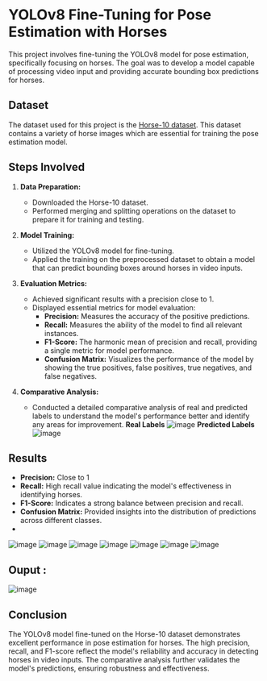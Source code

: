 # YOLOv8 Fine-Tuning for Pose Estimation with Horses

This project involves fine-tuning the YOLOv8 model for pose estimation, specifically focusing on horses. The goal was to develop a model capable of processing video input and providing accurate bounding box predictions for horses.

## Dataset

The dataset used for this project is the [Horse-10 dataset](https://paperswithcode.com/dataset/horse-10). This dataset contains a variety of horse images which are essential for training the pose estimation model.

## Steps Involved

1. **Data Preparation:**
   - Downloaded the Horse-10 dataset.
   - Performed merging and splitting operations on the dataset to prepare it for training and testing.

2. **Model Training:**
   - Utilized the YOLOv8 model for fine-tuning.
   - Applied the training on the preprocessed dataset to obtain a model that can predict bounding boxes around horses in video inputs.

3. **Evaluation Metrics:**
   - Achieved significant results with a precision close to 1.
   - Displayed essential metrics for model evaluation:
     - **Precision:** Measures the accuracy of the positive predictions.
     - **Recall:** Measures the ability of the model to find all relevant instances.
     - **F1-Score:** The harmonic mean of precision and recall, providing a single metric for model performance.
     - **Confusion Matrix:** Visualizes the performance of the model by showing the true positives, false positives, true negatives, and false negatives.

4. **Comparative Analysis:**
   - Conducted a detailed comparative analysis of real and predicted labels to understand the model's performance better and identify any areas for improvement.
     **Real Labels**
    ![image](https://github.com/HaykelBargouguy/YOLOv8-Fine-Tunning-For-Horse-Pose-Estimation/assets/98351985/4f98f487-743e-4081-9ab5-eb7f147d2b61)
    **Predicted Labels**
    ![image](https://github.com/HaykelBargouguy/YOLOv8-Fine-Tunning-For-Horse-Pose-Estimation/assets/98351985/4410631f-02f6-414d-8bcd-f3568ff7b18a)



## Results

- **Precision:** Close to 1
- **Recall:** High recall value indicating the model's effectiveness in identifying horses.
- **F1-Score:** Indicates a strong balance between precision and recall.
- **Confusion Matrix:** Provided insights into the distribution of predictions across different classes.
- 
![image](https://github.com/HaykelBargouguy/YOLOv8-Fine-Tunning-For-Horse-Pose-Estimation/assets/98351985/1f91c316-62de-4b5b-92fd-f985f3bbc9cf)
![image](https://github.com/HaykelBargouguy/YOLOv8-Fine-Tunning-For-Horse-Pose-Estimation/assets/98351985/8dac77d6-80ed-4bf2-a91a-c4a5cf90872c)
![image](https://github.com/HaykelBargouguy/YOLOv8-Fine-Tunning-For-Horse-Pose-Estimation/assets/98351985/fc094477-f5f5-4b91-8b05-2bf33d744ff2)
![image](https://github.com/HaykelBargouguy/YOLOv8-Fine-Tunning-For-Horse-Pose-Estimation/assets/98351985/90790bf2-8c7a-4bf2-a7ca-6298f7c2f57c)
![image](https://github.com/HaykelBargouguy/YOLOv8-Fine-Tunning-For-Horse-Pose-Estimation/assets/98351985/8c12a71c-4424-4f17-a3b4-a860c63f807d)
![image](https://github.com/HaykelBargouguy/YOLOv8-Fine-Tunning-For-Horse-Pose-Estimation/assets/98351985/8855e1d1-4848-4e94-b840-8214fd7aeea1)
![image](https://github.com/HaykelBargouguy/YOLOv8-Fine-Tunning-For-Horse-Pose-Estimation/assets/98351985/ba5cdf80-b331-472a-b524-9bdab534b876)


## Ouput :
![image](https://github.com/HaykelBargouguy/YOLOv8-Fine-Tunning-For-Horse-Pose-Estimation/assets/98351985/31ff836e-5214-4563-b74a-272e6b56da7a)

## Conclusion

The YOLOv8 model fine-tuned on the Horse-10 dataset demonstrates excellent performance in pose estimation for horses. The high precision, recall, and F1-score reflect the model's reliability and accuracy in detecting horses in video inputs. The comparative analysis further validates the model's predictions, ensuring robustness and effectiveness.





